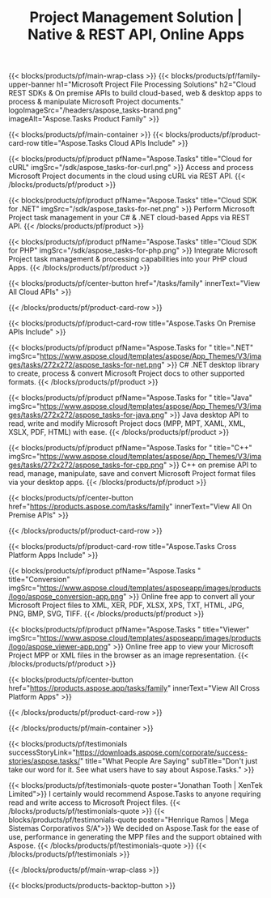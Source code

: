 ﻿---
title: Project Management Solution | Native & REST API, Online Apps 
description: Cloud REST SDKs & On premise APIs to build cloud-based, web & desktop apps to process & manipulate Microsoft Project documents
weight: 80
url: /
---

{{< blocks/products/pf/main-wrap-class >}}
{{< blocks/products/pf/family-upper-banner h1="Microsoft Project File Processing Solutions" h2="Cloud REST SDKs & On premise APIs to build cloud-based, web & desktop apps to process & manipulate Microsoft Project documents." logoImageSrc="/headers/aspose_tasks-brand.png" imageAlt="Aspose.Tasks Product Family" >}}

{{< blocks/products/pf/main-container >}}
{{< blocks/products/pf/product-card-row title="Aspose.Tasks Cloud APIs Include" >}}

{{< blocks/products/pf/product pfName="Aspose.Tasks" title="Cloud for cURL" imgSrc="/sdk/aspose_tasks-for-curl.png" >}}
Access and process Microsoft Project documents in the cloud using cURL via REST API.
{{< /blocks/products/pf/product >}}

{{< blocks/products/pf/product pfName="Aspose.Tasks" title="Cloud SDK for .NET" imgSrc="/sdk/aspose_tasks-for-net.png" >}}
Perform Microsoft Project task management in your C# & .NET cloud-based Apps via REST API.
{{< /blocks/products/pf/product >}}

{{< blocks/products/pf/product pfName="Aspose.Tasks" title="Cloud SDK for PHP" imgSrc="/sdk/aspose_tasks-for-php.png" >}}
Integrate Microsoft Project task management & processing capabilities into your PHP cloud Apps.
{{< /blocks/products/pf/product >}}

{{< blocks/products/pf/center-button href="/tasks/family" innerText="View All Cloud APIs" >}}

{{< /blocks/products/pf/product-card-row >}}

{{< blocks/products/pf/product-card-row title="Aspose.Tasks On Premise APIs Include" >}}

{{< blocks/products/pf/product pfName="Aspose.Tasks for " title=".NET" imgSrc="https://www.aspose.cloud/templates/aspose/App_Themes/V3/images/tasks/272x272/aspose_tasks-for-net.png" >}}
C# .NET desktop library to create, process & convert Microsoft Project docs to other supported formats.
{{< /blocks/products/pf/product >}}

{{< blocks/products/pf/product pfName="Aspose.Tasks for " title="Java" imgSrc="https://www.aspose.cloud/templates/aspose/App_Themes/V3/images/tasks/272x272/aspose_tasks-for-java.png" >}}
Java desktop API to read, write and modify Microsoft Project docs (MPP, MPT, XAML, XML, XSLX, PDF, HTML) with ease.
{{< /blocks/products/pf/product >}}

{{< blocks/products/pf/product pfName="Aspose.Tasks for " title="C++" imgSrc="https://www.aspose.cloud/templates/aspose/App_Themes/V3/images/tasks/272x272/aspose_tasks-for-cpp.png" >}}
C++ on premise API to read, manage, manipulate, save and convert Microsoft Project format files via your desktop apps.
{{< /blocks/products/pf/product >}}

{{< blocks/products/pf/center-button href="https://products.aspose.com/tasks/family" innerText="View All On Premise APIs" >}}

{{< /blocks/products/pf/product-card-row >}}

{{< blocks/products/pf/product-card-row title="Aspose.Tasks Cross Platform Apps Include" >}}

{{< blocks/products/pf/product pfName="Aspose.Tasks " title="Conversion" imgSrc="https://www.aspose.cloud/templates/asposeapp/images/products/logo/aspose_conversion-app.png" >}}
Online free app to convert all your Microsoft Project files to XML, XER, PDF, XLSX, XPS, TXT, HTML, JPG, PNG, BMP, SVG, TIFF.
{{< /blocks/products/pf/product >}}

{{< blocks/products/pf/product pfName="Aspose.Tasks " title="Viewer" imgSrc="https://www.aspose.cloud/templates/asposeapp/images/products/logo/aspose_viewer-app.png" >}}
Online free app to view your Microsoft Project MPP or XML files in the browser as an image representation.
{{< /blocks/products/pf/product >}}

{{< blocks/products/pf/center-button href="https://products.aspose.app/tasks/family" innerText="View All Cross Platform Apps" >}}

{{< /blocks/products/pf/product-card-row >}}

{{< /blocks/products/pf/main-container >}}

{{< blocks/products/pf/testimonials successStoryLink="https://downloads.aspose.com/corporate/success-stories/aspose.tasks/" title="What People Are Saying" subTitle="Don't just take our word for it. See what users have to say about Aspose.Tasks." >}}

{{< blocks/products/pf/testimonials-quote poster="Jonathan Tooth | XenTek Limited">}}
I certainly would recommend Aspose.Tasks to anyone requiring read and write access to Microsoft Project files.
{{< /blocks/products/pf/testimonials-quote >}}
{{< blocks/products/pf/testimonials-quote poster="Henrique Ramos | Mega Sistemas Corporativos S/A">}}
We decided on Aspose.Task for the ease of use, performance in generating the MPP files and the support obtained with Aspose.
{{< /blocks/products/pf/testimonials-quote >}}
{{< /blocks/products/pf/testimonials >}}

{{< /blocks/products/pf/main-wrap-class >}}

{{< blocks/products/products-backtop-button >}}
